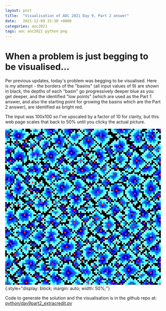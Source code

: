 ```yaml
---
layout: post
title:  "Visualisation of AOC 2021 Day 9, Part 2 answer"
date:   2021-12-09 15:30 +0000
categories: aoc2021
tags: aoc aoc2021 python png
---
```

# When a problem is just begging to be visualised...
Per previous updates, today's problem was begging to be visualised. Here is 
my attempt - the borders of the "basins" (all input values of 9) are shown in
black, the depths of each "basin" go progressively deeper blue as you get 
deeper, and the identified "low points" (which are used as the Part 1 answer,
and also the starting point for growing the basins which are the Part 2 answer),
are identified as bright red.

The input was 100x100 so I've upscaled by a factor of 10 for clarity, but this
web page scales that back to 50% until you clicky the actual picture.

![Visualisation of the Basins and Low Points on the heightmap for Day 9](/assets/aoc2021_day9part2.png "Colour plot of depths on the Heightmap for Day 9 with lowest points highlighted Red")
{:style="display: block; margin: auto; width: 50%;"}

Code to generate the solution and the visualisation is in the github repo at: [python/day9part2_extracredit.py](https://github.com/henley-regatta/adventofcode2021/blob/main/python/day9part2_extracredit.py)

